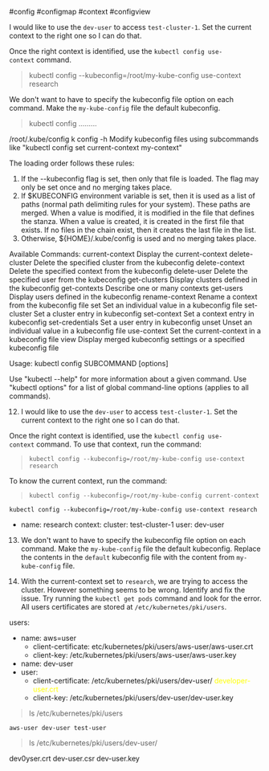 #config #configmap #context #configview

I would like to use the `dev-user` to access `test-cluster-1`. Set the current context to the right one so I can do that.

Once the right context is identified, use the `kubectl config use-context` command.

> kubectl config --kubeconfig=/root/my-kube-config use-context research

We don't want to have to specify the kubeconfig file option on each command. Make the `my-kube-config` file the default kubeconfig.

> kubectl config .........

/root/.kube/config
k config -h
Modify kubeconfig files using subcommands like "kubectl config set current-context my-context"

 The loading order follows these rules:

  1.  If the --kubeconfig flag is set, then only that file is loaded. The flag may only be set once and no merging takes
place.
  2.  If $KUBECONFIG environment variable is set, then it is used as a list of paths (normal path delimiting rules for
your system). These paths are merged. When a value is modified, it is modified in the file that defines the stanza. When
a value is created, it is created in the first file that exists. If no files in the chain exist, then it creates the
last file in the list.
  3.  Otherwise, ${HOME}/.kube/config is used and no merging takes place.

Available Commands:
  current-context   Display the current-context
  delete-cluster    Delete the specified cluster from the kubeconfig
  delete-context    Delete the specified context from the kubeconfig
  delete-user       Delete the specified user from the kubeconfig
  get-clusters      Display clusters defined in the kubeconfig
  get-contexts      Describe one or many contexts
  get-users         Display users defined in the kubeconfig
  rename-context    Rename a context from the kubeconfig file
  set               Set an individual value in a kubeconfig file
  set-cluster       Set a cluster entry in kubeconfig
  set-context       Set a context entry in kubeconfig
  set-credentials   Set a user entry in kubeconfig
  unset             Unset an individual value in a kubeconfig file
  use-context       Set the current-context in a kubeconfig file
  view              Display merged kubeconfig settings or a specified kubeconfig file

Usage:
  kubectl config SUBCOMMAND [options]

Use "kubectl <command> --help" for more information about a given command.
Use "kubectl options" for a list of global command-line options (applies to all commands).

12. I would like to use the `dev-user` to access `test-cluster-1`. Set the current context to the right one so I can do that.

Once the right context is identified, use the `kubectl config use-context` command.
 To use that context, run the command: 
 >`kubectl config --kubeconfig=/root/my-kube-config use-context research`  

 To know the current context, run the command: 
  > `kubectl config --kubeconfig=/root/my-kube-config current-context`

`kubectl config --kubeconfig=/root/my-kube-config use-context research`
- name: research
  context:
    cluster: test-cluster-1
    user: dev-user

13. We don't want to have to specify the kubeconfig file option on each command. Make the `my-kube-config` file the default kubeconfig.
	Replace the contents in the `default` kubeconfig file with the content from `my-kube-config` file.

14. With the current-context set to `research`, we are trying to access the cluster. However something seems to be wrong. Identify and fix the issue.
	Try running the `kubectl get pods` command and look for the error. All users certificates are stored at `/etc/kubernetes/pki/users`.

users:
- name: aws=user
	-  client-certificate: etc/kubernetes/pki/users/aws-user/aws-user.crt
	- client-key: /etc/kubernetes/pki/users/aws-user/aws-user.key
- name: dev-user
- user:
	- client-certificate: /etc/kubernetes/pki/users/dev-user/ <span style="color:yellow">developer-user.crt</span>
	- client-key: /etc/kubernetes/pki/users/dev-user/dev-user.key

> ls /etc/kubernetes/pki/users

	aws-user dev-user test-user

> ls /etc/kubernetes/pki/users/dev-user/

dev0yser.crt dev-user.csr dev-user.key


